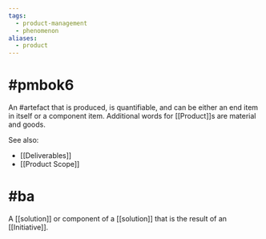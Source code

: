```yaml
---
tags:
  - product-management
  - phenomenon
aliases:
  - product
---
```

# #pmbok6 
An #artefact that is produced, is quantifiable, and can be either an end item in itself or a component item. Additional words for [[Product]]s are material and goods.

See also:
- [[Deliverables]]
- [[Product Scope]]

# #ba 
A [[solution]] or component of a [[solution]] that is the result of an [[Initiative]].